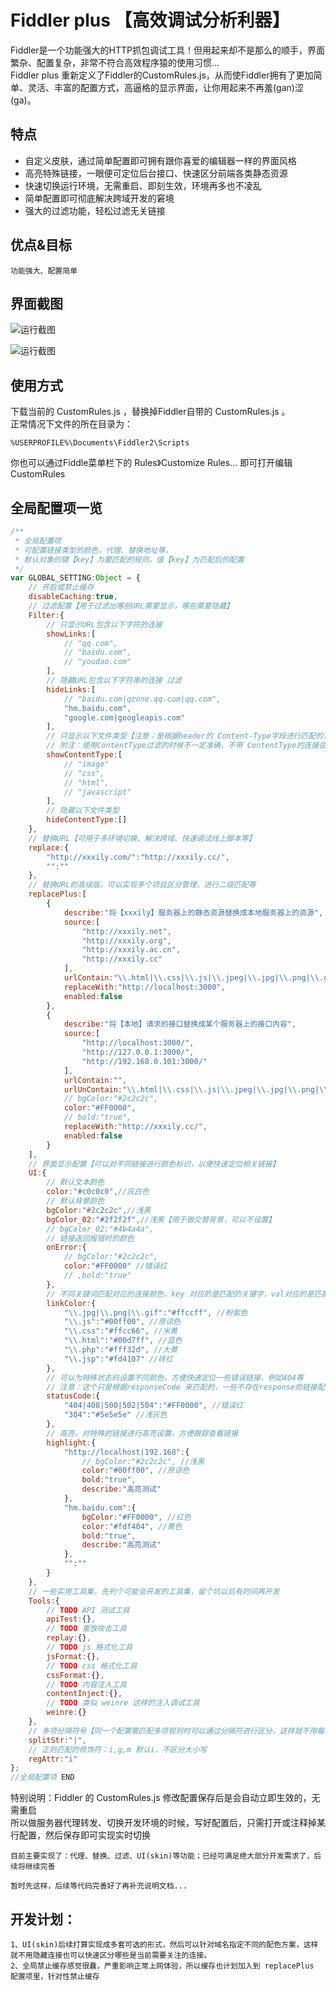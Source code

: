 # Fiddler plus 【高效调试分析利器】

Fiddler是一个功能强大的HTTP抓包调试工具！但用起来却不是那么的顺手，界面繁杂、配置复杂，非常不符合高效程序猿的使用习惯...   
Fiddler plus 重新定义了Fiddler的CustomRules.js，从而使Fiddler拥有了更加简单、灵活、丰富的配置方式，高逼格的显示界面，让你用起来不再羞(gan)涩(ga)。


## 特点
* 自定义皮肤，通过简单配置即可拥有跟你喜爱的编辑器一样的界面风格
* 高亮特殊链接，一眼便可定位后台接口、快速区分前端各类静态资源
* 快速切换运行环境，无需重启、即刻生效，环境再多也不凌乱
* 简单配置即可彻底解决跨域开发的窘境
* 强大的过滤功能，轻松过滤无关链接


## 优点&目标
	功能强大、配置简单
	
## 界面截图
![运行截图](https://raw.githubusercontent.com/xxxily/Fiddler-plus/master/assets/screenshot/screenshot01.png "运行截图")     

![运行截图](https://raw.githubusercontent.com/xxxily/Fiddler-plus/master/assets/screenshot/screenshot02.png "运行截图")

## 使用方式

下载当前的 CustomRules.js ，替换掉Fiddler自带的 CustomRules.js 。  
正常情况下文件的所在目录为：  

	%USERPROFILE%\Documents\Fiddler2\Scripts

你也可以通过Fiddle菜单栏下的 Rules》Customize Rules...   即可打开编辑CustomRules

## 全局配置项一览
```javascript
/**
 * 全局配置项
 * 可配置链接类型的颜色，代理、替换地址等，
 * 默认对象的键【key】为要匹配的规则，值【key】为匹配后的配置
 */
var GLOBAL_SETTING:Object = {
    // 开启或禁止缓存
    disableCaching:true,
    // 过滤配置【用于过滤出哪些URL需要显示，哪些需要隐藏】
    Filter:{
        // 只显示URL包含以下字符的连接
        showLinks:[
            // "qq.com",
            // "baidu.com",
            // "youdao.com"
        ],
        // 隐藏URL包含以下字符串的连接 过滤
        hideLinks:[
            // "baidu.com|qzone.qq.com|qq.com",
            "hm.baidu.com",
            "google.com|googleapis.com"
        ],
        // 只显示以下文件类型【注意：是根据header的 Content-Type字段进行匹配的，所以js文件直接写js是不行的,但支持模糊匹配 】
        // 附注：使用ContentType过滤的时候不一定准确，不带 ContentType的连接会被自动隐藏，该过滤选项的逻辑还有待优化和完善
        showContentType:[
            // "image"
            // "css",
            // "html",
            // "javascript"
        ],
        // 隐藏以下文件类型
        hideContentType:[]
    },
    // 替换URL【可用于多环境切换、解决跨域、快速调试线上脚本等】
    replace:{
        "http://xxxily.com/":"http://xxxily.cc/",
        "":""
    },
    // 替换URL的高级版，可以实现多个项目区分管理，进行二级匹配等
    replacePlus:[
        {
            describe:"将【xxxily】服务器上的静态资源替换成本地服务器上的资源",
            source:[
                "http://xxxily.net",
                "http://xxxily.org",
                "http://xxxily.ac.cn",
                "http://xxxily.cc"
            ],
            urlContain:"\\.html|\\.css|\\.js|\\.jpeg|\\.jpg|\\.png|\\.gif|\\.mp4|\\.flv|\\.webp",
            replaceWith:"http://localhost:3000",
            enabled:false
        },
        {
            describe:"将【本地】请求的接口替换成某个服务器上的接口内容",
            source:[
                "http://localhost:3000/",
                "http://127.0.0.1:3000/",
                "http://192.168.0.101:3000/"
            ],
            urlContain:"",
            urlUnContain:"\\.html|\\.css|\\.js|\\.jpeg|\\.jpg|\\.png|\\.gif|\\.ico|\\.mp4|\\.flv|\\.webp|/browser-sync/",
            // bgColor:"#2c2c2c",
            color:"#FF0000",
            // bold:"true",
            replaceWith:"http://xxxily.cc/",
            enabled:false
        }
    ],
    // 界面显示配置【可以对不同链接进行颜色标识，以便快速定位相关链接】
    UI:{
        // 默认文本颜色
        color:"#c0c0c0",//灰白色
        // 默认背景颜色
        bgColor:"#2c2c2c",//浅黑
        bgColor_02:"#2f2f2f",//浅黑【用于做交替背景，可以不设置】
        // bgColor_02:"#4b4a4a",
        // 链接返回报错时的颜色
        onError:{
            // bgColor:"#2c2c2c",
            color:"#FF0000" //错误红
            // ,bold:"true"
        },
        // 不同关键词匹配对应的连接颜色，key 对应的是匹配的关键字，val对应的是匹配的颜色
        linkColor:{
            "\\.jpg|\\.png|\\.gif":"#ffccff", //粉紫色
            "\\.js":"#00ff00", //原谅色
            "\\.css":"#ffcc66", //米黄
            "\\.html":"#00d7ff", //蓝色
            "\\.php":"#fff32d", //大黄
            "\\.jsp":"#fd4107" //砖红
        },
        // 可以为特殊状态码设置不同颜色，方便快速定位一些错误链接，例如404等
        // 注意：这个只是根据responseCode 来匹配的，一些不存在response的链接配置是无效的，例如 502,504状态，应该是在onError里配置的
        statusCode:{
            "404|408|500|502|504":"#FF0000", //错误红
            "304":"#5e5e5e" //浅灰色
        },
        // 高亮，对特殊的链接进行高亮设置，方便跟踪查看链接
        highlight:{
            "http://localhost|192.168":{
                // bgColor:"#2c2c2c", //浅黑
                color:"#00ff00", //原谅色
                bold:"true",
                describe:"高亮测试"
            },
            "hm.baidu.com":{
                bgColor:"#FF0000", //红色
                color:"#fdf404", //黄色
                bold:"true",
                describe:"高亮测试"
            },
            "":""
        }
    },
    // 一些实用工具集，先列个可能会开发的工具集，留个坑以后有时间再开发
    Tools:{
        // TODO API 测试工具
        apiTest:{},
        // TODO 重放攻击工具
        replay:{},
        // TODO js 格式化工具
        jsFormat:{},
        // TODO css 格式化工具
        cssFormat:{},
        // TODO 内容注入工具
        contentInject:{},
        // TODO 类似 weinre 这样的注入调试工具
        weinre:{}
    },
    // 多项分隔符号【同一个配置需匹配多项规则时可以通过分隔符进行区分，这样就不用每个规则都要新开一份配置那么繁琐】
    splitStr:"|",
    // 正则匹配的修饰符：i,g,m 默认i，不区分大小写
    regAttr:"i"
};
//全局配置项 END
```
特别说明：Fiddler 的 CustomRules.js 修改配置保存后是会自动立即生效的，无需重启    
所以做服务器代理转发、切换开发环境的时候，写好配置后，只需打开或注释掉某行配置，然后保存即可实现实时切换
  
	
	目前主要实现了：代理、替换、过滤、UI(skin)等功能；已经可满足绝大部分开发需求了，后续将继续完善
	
	暂时先这样，后续等代码完善好了再补充说明文档...

## 开发计划：
	1、UI(skin)后续打算实现成多套可选的形式，然后可以针对域名指定不同的配色方案，这样就不用隐藏连接也可以快速区分哪些是当前需要关注的连接。
	2、全局禁止缓存感觉很蠢，严重影响正常上网体验，所以缓存也计划加入到 replacePlus 配置项里，针对性禁止缓存
	